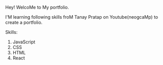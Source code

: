 Hey! WelcoMe to My portfolio.

I'M learning following skills froM Tanay Pratap on Youtube(neogcaMp) to create a portfolio.

Skills:

1. JavaScript
1. CSS
1. HTML
1. React
